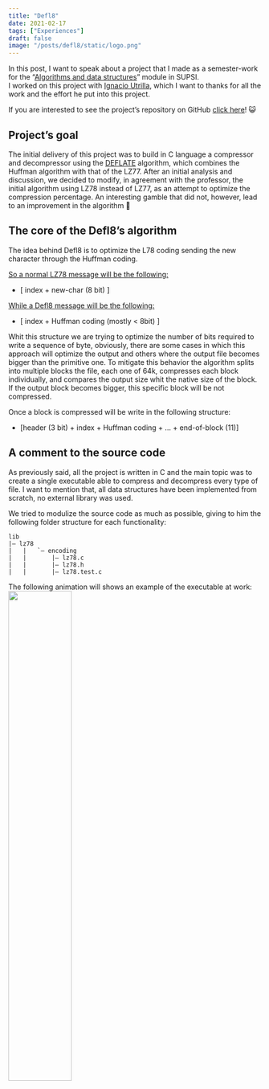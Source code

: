 ```yaml
---
title: "Defl8"
date: 2021-02-17
tags: ["Experiences"]
draft: false
image: "/posts/defl8/static/logo.png"
---
```


In this post, I want to speak about a project that I made as a semester-work for the “[Algorithms and data structures](https://www.supsi.ch/dti/bachelor/ingegneria-informatica/piano-studio-offerta-formativa/piano-studio/dettaglio-piano-studio/dettaglio-modulo.158172.backLink.b1046c04-728f-44a0-b4ad-5a72df905579&ps=3188.html)” module in SUPSI.
<br>I worked on this project with [Ignacio Utrilla](https://github.com/IgnacioUtrilla), which I want to thanks for all the work and the effort he put into this project.

If you are interested to see the project’s repository on GitHub [click here](https://github.com/IgnacioUtrilla/defl8)! 😺

## Project’s goal

The initial delivery of this project was to build in C language a compressor and decompressor using the [DEFLATE](https://tools.ietf.org/html/rfc1951) algorithm, which combines the Huffman algorithm with that of the LZ77.
After an initial analysis and discussion, we decided to modify, in agreement with the professor, the initial algorithm using LZ78 instead of LZ77, as an attempt to optimize the compression percentage.
An interesting gamble that did not, however, lead to an improvement in the algorithm 🙁

## The core of the Defl8’s algorithm

The idea behind Defl8 is to optimize the L78 coding sending the new character through the Huffman coding.

<u>So a normal LZ78 message will be the following:</u>
* [ index + new-char (8 bit) ]

<u>While a Defl8 message will be the following:</u>
* [ index + Huffman coding (mostly < 8bit) ]

Whit this structure we are trying to optimize the number of bits required to write a sequence of byte, obviously, there are some cases in which this approach will optimize the output and others where the output file becomes bigger than the primitive one.
To mitigate this behavior the algorithm splits into multiple blocks the file, each one of 64k, compresses each block individually, and compares the output size whit the native size of the block. If the output block becomes bigger, this specific block will be not compressed.

Once a block is compressed will be write in the following structure:

* [header (3 bit) + index + Huffman coding + … + end-of-block (11)]

## A comment to the source code

As previously said, all the project is written in C and the main topic was to create a single executable able to compress and decompress every type of file.
I want to mention that, all data structures have been implemented from scratch, no external library was used.

We tried to modulize the source code as much as possible, giving to him the following folder structure for each functionality:

```
lib
|– lz78
|   |   `– encoding
|   |       |– lz78.c
|   |       |– lz78.h
|   |       |– lz78.test.c
```

The following animation will shows an example of the executable at work:
<img src="posts/defl8/static/defl8gif.gif" width="50%" height="50%" align="center" class="center">
